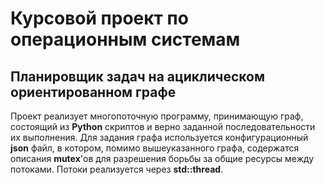 
# Курсовой проект по операционным системам
## Планировщик задач на ациклическом ориентированном графе
Проект реализует многопоточную программу, принимающую граф, состоящий из **Python** скриптов и верно заданной последовательности их выполнения. Для задания графа используется конфигурационный **json** файл, в котором, помимо  вышеуказанного графа, содержатся описания **mutex**'ов для разрешения борьбы за общие ресурсы между потоками. Потоки реализуется через **std::thread**.
